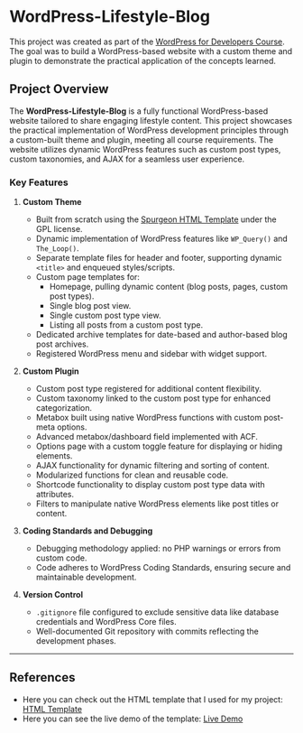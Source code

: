 # WordPress-Lifestyle-Blog
This project was created as part of the [WordPress for Developers Course](https://softuni.bg/trainings/4782/wordpress-for-developers-october-2024#lesson-80300). The goal was to build a WordPress-based website with a custom theme and plugin to demonstrate the practical application of the concepts learned. 

## Project Overview

The **WordPress-Lifestyle-Blog** is a fully functional WordPress-based website tailored to share engaging lifestyle content. This project showcases the practical implementation of WordPress development principles through a custom-built theme and plugin, meeting all course requirements. The website utilizes dynamic WordPress features such as custom post types, custom taxonomies, and AJAX for a seamless user experience.

### Key Features

1. **Custom Theme**  
   - Built from scratch using the [Spurgeon HTML Template](https://themewagon.com/themes/spurgeon/) under the GPL license.
   - Dynamic implementation of WordPress features like `WP_Query()` and `The_Loop()`.
   - Separate template files for header and footer, supporting dynamic `<title>` and enqueued styles/scripts.
   - Custom page templates for:
     - Homepage, pulling dynamic content (blog posts, pages, custom post types).
     - Single blog post view.
     - Single custom post type view.
     - Listing all posts from a custom post type.
   - Dedicated archive templates for date-based and author-based blog post archives.
   - Registered WordPress menu and sidebar with widget support.

2. **Custom Plugin**  
   - Custom post type registered for additional content flexibility.
   - Custom taxonomy linked to the custom post type for enhanced categorization.
   - Metabox built using native WordPress functions with custom post-meta options.
   - Advanced metabox/dashboard field implemented with ACF.
   - Options page with a custom toggle feature for displaying or hiding elements.
   - AJAX functionality for dynamic filtering and sorting of content.
   - Modularized functions for clean and reusable code.
   - Shortcode functionality to display custom post type data with attributes.
   - Filters to manipulate native WordPress elements like post titles or content.

3. **Coding Standards and Debugging**  
   - Debugging methodology applied: no PHP warnings or errors from custom code.
   - Code adheres to WordPress Coding Standards, ensuring secure and maintainable development.

4. **Version Control**  
   - `.gitignore` file configured to exclude sensitive data like database credentials and WordPress Core files.
   - Well-documented Git repository with commits reflecting the development phases.
---

## References

- Here you can check out the HTML template that I used for my project: [HTML Template](https://themewagon.com/themes/spurgeon/)
- Here you can see the live demo of the template: [Live Demo](https://themewagon.github.io/spurgeon/)
